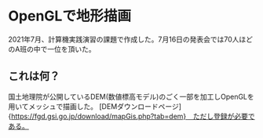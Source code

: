 # OpenGLで地形描画
2021年7月、計算機実践演習の課題で作成した。7月16日の発表会では70人ほどのA班の中で一位を頂いた。

## これは何？
国土地理院が公開しているDEM(数値標高モデル)のごく一部を加工しOpenGLを用いてメッシュで描画した。
[DEMダウンロードページ]{https://fgd.gsi.go.jp/download/mapGis.php?tab=dem}　ただし登録が必要である。

